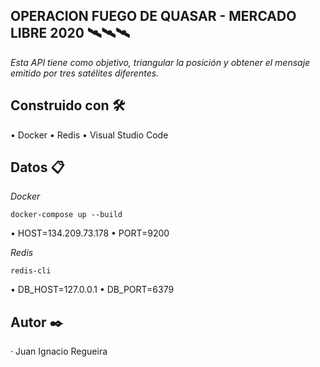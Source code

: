 ## OPERACION FUEGO DE QUASAR - MERCADO LIBRE 2020 🛰️🛰️🛰️
_Esta API tiene como objetivo, triangular la posición y obtener el mensaje emitido por tres satélites diferentes._

## Construido con 🛠️
•	Docker
•	Redis
•	Visual Studio Code

## Datos 📋

_Docker_

```
docker-compose up --build
```

•	HOST=134.209.73.178
•	PORT=9200

_Redis_

```
redis-cli
```

•	DB_HOST=127.0.0.1
•	DB_PORT=6379

## Autor ✒️
· Juan Ignacio Regueira
